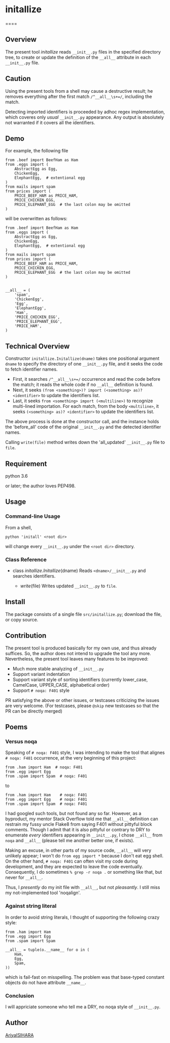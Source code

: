 # initallize
====

## Overview

The present tool *initallize* reads `__init__.py` files
in the specified directory tree, to
create or update the definition of the `__all__` attribute
in each `__init__.py` file.

## Caution

Using the present tools from a shell may cause a destructive result;
he removes everything after the first match
`/^__all__\s+=/`, including the match.

Detecting imported identifiers is proceeded by
adhoc regex implementation,
which coveres only *usual* `__init__.py` appearance.
Any output is absolutely not warranted if
it covers all the identifiers.

## Demo

For example, the following file

```test/input_readme_demo_py.src
from .beef import BeefHam as Ham
from .eggs import (
    AbstractEgg as Egg,
    ChickenEgg,
    ElephantEgg,  # extentional egg
)
from mails import spam
from prices import (
    PRICE_BEEF_HAM as PRICE_HAM,
    PRICE_CHICKEN_EGG,
    PRICE_ELEPHANT_EGG  # the last colon may be omitted 
)
```

will be overwritten as follows:

```test/output_readme_demo_py.src
from .beef import BeefHam as Ham
from .eggs import (
    AbstractEgg as Egg,
    ChickenEgg,
    ElephantEgg,  # extentional egg
)
from mails import spam
from prices import (
    PRICE_BEEF_HAM as PRICE_HAM,
    PRICE_CHICKEN_EGG,
    PRICE_ELEPHANT_EGG  # the last colon may be omitted 
)


__all__ = (
    'spam',
    'ChickenEgg',
    'Egg',
    'ElephantEgg',
    'Ham',
    'PRICE_CHICKEN_EGG',
    'PRICE_ELEPHANT_EGG',
    'PRICE_HAM',
)
```

## Technical Overview

Constructor `initallize.Initallize(dname)`
takes one positional argument `dname` to specify
the directory of one `__init__.py` file,
and it seeks the code to fetch identifier names.

- First, it searches `/^__all__\s+=/` occurrence and
  read the code before the match; it reads the whole code
  if no `__all__` definition is found.
- Next, it seeks
  `(from <something>)? import (<something> as)? <identifier>`
  to update the identifiers list.
- Last, it seeks
  `from <something> import (<multiline>)`
  to recognize multi-lined importation.
  For each match, from the body `<multiline>`, it seeks
  `(<something> as)? <identifier>`
  to update the identifiers list.
  
The above process is done at the constructor call,
and the instance holds the 'before_all' code of the
original `__init__.py` and the detected identifier names.

Calling `write(file)` method writes down the
'all_updated' `__init__.py` file to `file`.

## Requirement

python 3.6

or later; the author loves PEP498.

## Usage

### Command-line Usage

From a shell,

```
python 'initall' <root dir>
```

will change every `__init__.py` under the `<root dir>` directory.

### Class Reference

- class *initallize.Initallize*(dname)
    Reads `<dname>/__init__.py` and searches identifiers.

  - *write*(file)
    Writes updated `__init__.py` to `file`.

## Install

The package consists of a single file `src/initallize.py`;
download the file, or copy source.

## Contribution

The present tool is produced basically for my own use,
and thus already suffices.
So, the author does not intend to upgrade the tool any more.
Nevertheless, the present tool leaves many features
to be improved:

- Much more stable analyzing of `__init__.py`
- Support variant indentation
- Support variant style of sorting identifiers
  (currently lower_case, CamelCase, UPPER_CASE, alphabetical order)
- Support `# noqa: F401` style

PR satisfying the above or other issues,
or testcases criticizing the issues are very welcome.
(For testcases, please `@skip` new testcases so that
the PR can be directly merged)

## Poems

### Versus noqa

Speaking of `# noqa: F401` style,
I was intending to make the tool that
alignes `# noqa: F401` occurrence,
at the very beginning of this project:

```
from .ham import Ham  # noqa: F401
from .egg import Egg
from .spam import Spam  # noqa: F401
```

to

```
from .ham import Ham    # noqa: F401
from .egg import Egg    # noqa: F401
from .spam import Spam  # noqa: F401
```

I had googled such tools, but not found any so far.
However, as a byproduct, my mentor Stack Overflow
told me that `__all__` definition can restrain
my fussy uncle Flake8 from saying F401
without pittyful block comments.
Though I admit that it is also pittyful or contrary to DRY to
enumerate *every* identifiers appearing in `__init__.py`,
I chose `__all__` from `noqa` and `__all__`
(please tell me another better one, if exists).

Making an excuse, in other parts of my source code,
`__all__` will very unlikely appear;
I won't do `from egg import *` because I don't eat egg shell.
On the other hand, `# noqa: F401`
can often visit my code during development,
and they are expected to leave the code eventually.
Consequently, I do sometimes `% grep -r noqa .` or something like that,
but never for `__all__`.

Thus, I *presently* do my init file with `__all__`,
but not *pleasantly*.
I still miss my not-implemented tool 'noqalign'.

### Against string literal

In order to avoid string literals,
I thought of supporting the following crazy style:

```
from .ham import Ham
from .egg import Egg
from .spam import Spam

__all__ = tuple(o.__name__ for o in (
    Ham,
    Egg,
    Spam,
))
```

which is fail-fast on misspelling.
The problem was that
base-typed constant objects do not have attribute `__name__`.

### Conclusion

I will appriciate someone who
tell me a DRY, no noqa style of `__init__.py`.

## Author

[AriyaISIHARA](https://github.com/AriyaISIHARA)
